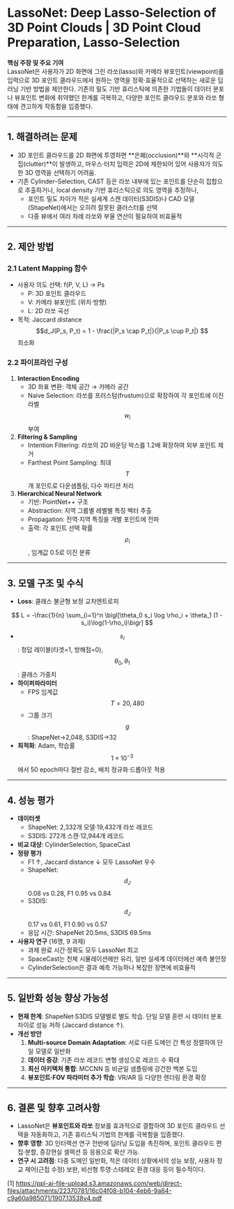 # LassoNet: Deep Lasso-Selection of 3D Point Clouds | 3D Point Cloud Preparation, Lasso-Selection

**핵심 주장 및 주요 기여**  
LassoNet은 사용자가 2D 화면에 그린 라쏘(lasso)와 카메라 뷰포인트(viewpoint)를 입력으로 3D 포인트 클라우드에서 원하는 영역을 정확·효율적으로 선택하는 새로운 딥러닝 기반 방법을 제안한다. 기존의 밀도 기반 휴리스틱에 의존한 기법들이 데이터 분포나 뷰포인트 변화에 취약했던 한계를 극복하고, 다양한 포인트 클라우드 분포와 라쏘 형태에 견고하게 작동함을 입증했다.

***

## 1. 해결하려는 문제  
- 3D 포인트 클라우드를 2D 화면에 투영하면 **은폐(occlusion)**와 **시각적 군집(clutter)**이 발생하고, 마우스·터치 입력은 2D에 제한되어 있어 사용자가 의도한 3D 영역을 선택하기 어려움.  
- 기존 Cylinder–Selection, CAST 등은 라쏘 내부에 있는 포인트를 단순히 집합으로 추출하거나, local density 기반 휴리스틱으로 의도 영역을 추정하나,  
  - 포인트 밀도 차이가 적은 실세계 스캔 데이터(S3DIS)나 CAD 모델(ShapeNet)에서는 오히려 잘못된 클러스터를 선택  
  - 다중 뷰에서 여러 차례 라쏘와 부울 연산이 필요하여 비효율적

***

## 2. 제안 방법  
### 2.1 Latent Mapping 함수  
- 사용자 의도 선택: f(P, V, L) → Ps  
  - P: 3D 포인트 클라우드  
  - V: 카메라 뷰포인트 (위치·방향)  
  - L: 2D 라쏘 곡선  
- 목적: Jaccard distance $$d_J(P_s, P_t) = 1 - \frac{|P_s \cap P_t|}{|P_s \cup P_t|} $$ 최소화  

### 2.2 파이프라인 구성  
1. **Interaction Encoding**  
   - 3D 좌표 변환: 객체 공간 → 카메라 공간  
   - Naive Selection: 라쏘를 프러스텀(frustum)으로 확장하여 각 포인트에 이진 라벨 $$w_i$$ 부여  
2. **Filtering & Sampling**  
   - Intention Filtering: 라쏘의 2D 바운딩 박스를 1.2배 확장하여 외부 포인트 제거  
   - Farthest Point Sampling: 최대 $$T$$개 포인트로 다운샘플링, 다수 파티션 처리  
3. **Hierarchical Neural Network**  
   - 기반: PointNet++ 구조  
   - Abstraction: 지역 그룹별 레벨별 특징 벡터 추출  
   - Propagation: 전역·지역 특징을 개별 포인트에 전파  
   - 출력: 각 포인트 선택 확률 $$\rho_i$$, 임계값 0.5로 이진 분류  

***

## 3. 모델 구조 및 수식  
- **Loss**: 클래스 불균형 보정 교차엔트로피  

$$
    L = -\frac{1}{n} \sum_{i=1}^n \bigl[\theta_0 s_i \log \rho_i + \theta_1 (1 - s_i)\log(1-\rho_i)\bigr]
  $$  
  
  - $$s_i$$: 정답 레이블(타겟=1, 방해점=0), $$\theta_0,\theta_1$$: 클래스 가중치  
- **하이퍼파라미터**  
  - FPS 임계값 $$T = 20{,}480$$  
  - 그룹 크기 $$g$$: ShapeNet→2,048, S3DIS→32  
- **최적화**: Adam, 학습률 $$1\times10^{-3}$$에서 50 epoch마다 절반 감소, 배치 정규화·드롭아웃 적용  

***

## 4. 성능 평가  
- **데이터셋**  
  - ShapeNet: 2,332개 모델·19,432개 라쏘 레코드  
  - S3DIS: 272개 스캔·12,944개 레코드  
- **비교 대상**: CylinderSelection, SpaceCast  
- **정량 평가**  
  - F1 ↑, Jaccard distance ↓ 모두 LassoNet 우수  
  - ShapeNet: $$d_J$$ 0.08 vs 0.28, F1 0.95 vs 0.84  
  - S3DIS: $$d_J$$ 0.17 vs 0.61, F1 0.90 vs 0.57  
  - 응답 시간: ShapeNet 20.5ms, S3DIS 69.5ms  
- **사용자 연구** (16명, 9 과제)  
  - 과제 완료 시간·정확도 모두 LassoNet 최고  
  - SpaceCast는 천체 시뮬레이션에만 유리, 일반 실세계 데이터에선 예측 불안정  
  - CylinderSelection은 결과 예측 가능하나 복잡한 장면에 비효율적  

***

## 5. 일반화 성능 향상 가능성  
- **현재 한계**: ShapeNet·S3DIS 모델별로 별도 학습. 단일 모델 훈련 시 데이터 분포 차이로 성능 저하 (Jaccard distance ↑).  
- **개선 방안**  
  1. **Multi-source Domain Adaptation**: 서로 다른 도메인 간 특성 정렬하여 단일 모델로 일반화  
  2. **데이터 증강**: 기존 라쏘 레코드 변형 생성으로 레코드 수 확대  
  3. **최신 아키텍처 통합**: MCCNN 등 비균일 샘플링에 강건한 백본 도입  
  4. **뷰포인트·FOV 파라미터 추가 학습**: VR/AR 등 다양한 렌더링 환경 확장  

***

## 6. 결론 및 향후 고려사항  
- LassoNet은 **뷰포인트와 라쏘** 정보를 효과적으로 결합하여 3D 포인트 클라우드 선택을 자동화하고, 기존 휴리스틱 기법의 한계를 극복함을 입증했다.  
- **향후 영향**: 3D 인터랙션 연구 전반에 딥러닝 도입을 촉진하며, 포인트 클라우드 편집·분할, 증강현실 셀렉션 등 응용으로 확산 가능.  
- **연구 시 고려점**: 다중 도메인 일반화, 적은 데이터 상황에서의 성능 보장, 사용자 정교 제어(근접 수정) 보완, 비선형 투영·스테레오 환경 대응 등이 필수적이다.

[1] https://ppl-ai-file-upload.s3.amazonaws.com/web/direct-files/attachments/22370781/16c04f08-b104-4eb6-9a64-c9a60a985071/1907.13538v4.pdf
